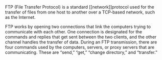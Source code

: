 FTP (File Transfer Protocol) is a standard [[network]]protocol used for the transfer of files from one host to another over a TCP-based network, such as the Internet.

FTP works by opening two connections that link the computers trying to communicate with each other. One connection is designated for the commands and replies that get sent between the two clients, and the other channel handles the transfer of data. During an FTP transmission, there are four commands used by the computers, servers, or proxy servers that are communicating. These are “send,” “get,” “change directory,” and “transfer.” 